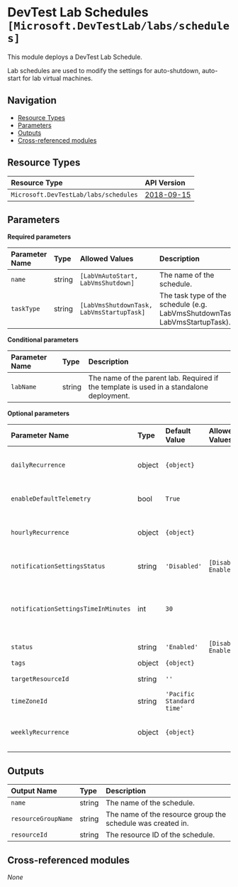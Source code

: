 # DevTest Lab Schedules `[Microsoft.DevTestLab/labs/schedules]`

This module deploys a DevTest Lab Schedule.

Lab schedules are used to modify the settings for auto-shutdown, auto-start for lab virtual machines.

## Navigation

- [Resource Types](#Resource-Types)
- [Parameters](#Parameters)
- [Outputs](#Outputs)
- [Cross-referenced modules](#Cross-referenced-modules)

## Resource Types

| Resource Type | API Version |
| :-- | :-- |
| `Microsoft.DevTestLab/labs/schedules` | [2018-09-15](https://learn.microsoft.com/en-us/azure/templates/Microsoft.DevTestLab/2018-09-15/labs/schedules) |

## Parameters

**Required parameters**

| Parameter Name | Type | Allowed Values | Description |
| :-- | :-- | :-- | :-- |
| `name` | string | `[LabVmAutoStart, LabVmsShutdown]` | The name of the schedule. |
| `taskType` | string | `[LabVmsShutdownTask, LabVmsStartupTask]` | The task type of the schedule (e.g. LabVmsShutdownTask, LabVmsStartupTask). |

**Conditional parameters**

| Parameter Name | Type | Description |
| :-- | :-- | :-- |
| `labName` | string | The name of the parent lab. Required if the template is used in a standalone deployment. |

**Optional parameters**

| Parameter Name | Type | Default Value | Allowed Values | Description |
| :-- | :-- | :-- | :-- | :-- |
| `dailyRecurrence` | object | `{object}` |  | If the schedule will occur once each day of the week, specify the daily recurrence. |
| `enableDefaultTelemetry` | bool | `True` |  | Enable telemetry via a Globally Unique Identifier (GUID). |
| `hourlyRecurrence` | object | `{object}` |  | If the schedule will occur multiple times a day, specify the hourly recurrence. |
| `notificationSettingsStatus` | string | `'Disabled'` | `[Disabled, Enabled]` | If notifications are enabled for this schedule (i.e. Enabled, Disabled). |
| `notificationSettingsTimeInMinutes` | int | `30` |  | Time in minutes before event at which notification will be sent. Optional if "notificationSettingsStatus" is set to "Enabled". Default is 30 minutes. |
| `status` | string | `'Enabled'` | `[Disabled, Enabled]` | The status of the schedule (i.e. Enabled, Disabled). |
| `tags` | object | `{object}` |  | Tags of the resource. |
| `targetResourceId` | string | `''` |  | The resource ID to which the schedule belongs. |
| `timeZoneId` | string | `'Pacific Standard time'` |  | The time zone ID (e.g. Pacific Standard time). |
| `weeklyRecurrence` | object | `{object}` |  | If the schedule will occur only some days of the week, specify the weekly recurrence. |




## Outputs

| Output Name | Type | Description |
| :-- | :-- | :-- |
| `name` | string | The name of the schedule. |
| `resourceGroupName` | string | The name of the resource group the schedule was created in. |
| `resourceId` | string | The resource ID of the schedule. |

## Cross-referenced modules

_None_

